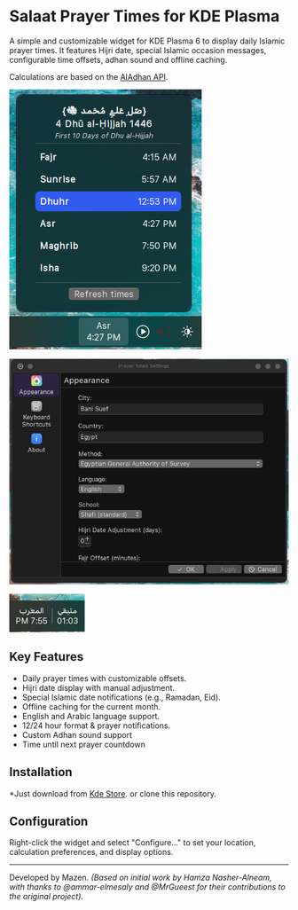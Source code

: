 # Salaat Prayer Times for KDE Plasma

A simple and customizable widget for KDE Plasma 6 to display daily Islamic prayer times.
It features Hijri date, special Islamic occasion messages, configurable time offsets, adhan sound and offline caching.

Calculations are based on the [AlAdhan API](https://aladhan.com/prayer-times-api).

![Prayer Times Widget](Prayerwidget.png) 

![Prayer Times Settings](setting.png)

![Countdownview](CountDownView.png)

## Key Features
* Daily prayer times with customizable offsets.
* Hijri date display with manual adjustment.
* Special Islamic date notifications (e.g., Ramadan, Eid).
* Offline caching for the current month.
* English and Arabic language support.
* 12/24 hour format & prayer notifications.
* Custom Adhan sound support
* Time until next prayer countdown


## Installation
*Just download from [Kde Store](https://store.kde.org/p/2293509/). or clone this repository.

## Configuration
Right-click the widget and select "Configure..." to set your location, calculation preferences, and display options.

---
Developed by Mazen. *(Based on initial work by Hamza Nasher-Alneam, with thanks to @ammar-elmesaly and @MrGueest for their contributions to the original project).*

